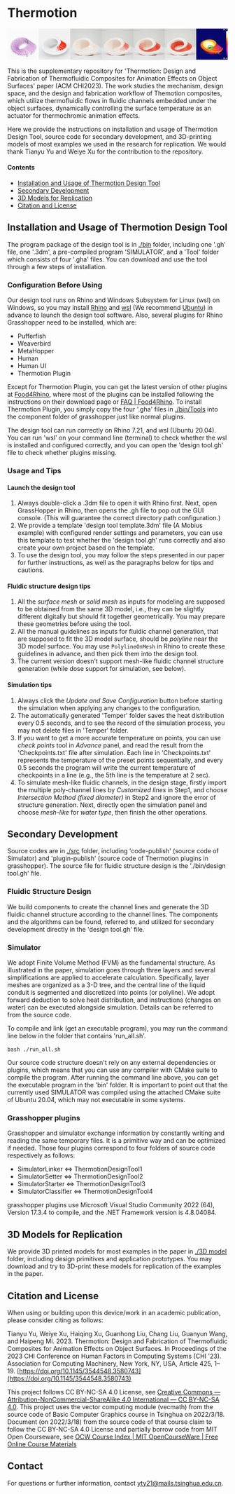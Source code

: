 # Thermotion
![Thermotion](/images/teaser.jpg)

This is the supplementary repository for 'Thermotion: Design and Fabrication of Thermofluidic Composites for Animation Effects on Object Surfaces' paper (ACM CHI2023). 
The work studies the mechanism, design space, and the design and fabrication workflow of Themotion composites, which utilize thermofluidic flows in fluidic channels embedded under the object surfaces, dynamically controlling the surface temperature as an actuator for thermochromic animation effects. 

Here we provide the instructions on installation and usage of Thermotion Design Tool, source code for secondary development, and 3D-printing models of most examples we used in the research for replication. We would thank Tianyu Yu and Weiye Xu for the contribution to the repository.

#### Contents

- [Installation and Usage of Thermotion Design Tool](#installation-and-usage-of-thermotion-design-tool)
- [Secondary Development](#secondary-development)
- [3D Models for Replication](#3d-models-for-replication)
- [Citation and License](#citation-and-license)

## Installation and Usage of Thermotion Design Tool

The program package of the design tool is in [./bin](/bin) folder, including one '.gh' file, one '.3dm', a pre-compiled program 'SIMULATOR', and a 'Tool' folder which consists of four '.gha' files. You can download and use the tool through a few steps of installation.

### Configuration Before Using

Our design tool runs on Rhino and Windows Subsystem for Linux (wsl) on Windows, so you may install [Rhino](https://www.rhino3d.com/) and [wsl](https://learn.microsoft.com/en-us/windows/wsl/install) (We recommend [Ubuntu](https://ubuntu.com/)) in advance to launch the design tool software. Also, several plugins for Rhino Grasshopper need to be installed, which are: 

- Pufferfish
- Weaverbird
- MetaHopper
- Human
- Human UI
- Thermotion Plugin

Except for Thermotion Plugin, you can get the latest version of other plugins at [Food4Rhino](https://www.food4rhino.com/), where most of the plugins can be installed following the instructions on their download page or [FAQ | Food4Rhino](https://www.food4rhino.com/en/faq#users-install-grasshopper-plugin). To install Thermotion Plugin, you simply copy the four '.gha' files in [./bin/Tools](/bin/Tools) into the component folder of grasshopper just like normal plugins.

The design tool can run correctly on Rhino 7.21, and wsl (Ubuntu 20.04). You can run 'wsl' on your command line (terminal) to check whether the wsl is installed and configured correctly, and you can open the 'design tool.gh' file to check whether plugins missing. 

### Usage and Tips

#### Launch the design tool
1. Always double-click a .3dm file to open it with Rhino first. Next, open GrassHopper in Rhino, then opens the .gh file to pop out the GUI console. (This will guarantee the correct directory path configuration.)
1. We provide a template 'design tool template.3dm' file (A Mobius example) with configured render settings and parameters, you can use this template to test whether the 'design tool.gh' runs correctly and also create your own project based on the template.
1. To use the design tool, you may follow the steps presented in our paper for further instructions, as well as the paragraphs below for tips and cautions.

#### Fluidic structure design tips
1. All the *surface mesh* or *solid mesh* as inputs for modeling are supposed to be obtained from the same 3D model, i.e., they can be slightly different digitally but should fit together geometrically. You may prepare these geometries before using the tool.
1. All the manual guidelines as inputs for fluidic channel generation, that are supposed to fit the 3D model surface, should be *polyline* near the 3D model surface. You may use `PolylineOnMesh` in Rhino to create these guidelines in advance, and then pick them into the design tool.
1. The current version doesn't support mesh-like fluidic channel structure generation (while dose support for simulation, see below).

#### Simulation tips
1. Always click the *Update and Save Configuration* button before starting the simulation when applying any changes to the configuration.
1. The automatically generated 'Temper' folder saves the heat distribution every 0.5 seconds, and to see the record of the simulation process, you may not delete files in 'Temper' folder.
1. If you want to get a more accurate temperature on points, you can use *check points* tool in *Advance* panel, and read the result from the 'Checkpoints.txt' file after simulation. Each line in 'Checkpoints.txt' represents the temperature of 
the preset points sequentially, and every 0.5 seconds the program will write the current temperature of checkpoints in a line (e.g., the 5th line is the temperature at 2 sec).
1. To simulate mesh-like fluidic channels, in the design stage, firstly import the multiple poly-channel lines by *Customized lines* in Step1, and choose *Intersection Method (fixed diameter)* in Step2 and ignore the error of structure generation. Next, directly open the simulation panel and choose *mesh-like* for *water type*, then finish the other operations.

## Secondary Development

Source codes are in [./src](/src) folder, including 'code-publish' (source code of Simulator) and 'plugin-publish' (source code of Thermotion plugins in grasshopper). The source file for fluidic structure design is the './bin/design tool.gh' file.

### Fluidic Structure Design

We build components to create the channel lines and generate the 3D fluidic channel structure according to the channel lines. The components and the algorithms can be found, referred to, and utilized for secondary development directly in the 'design tool.gh' file. 

### Simulator

We adopt Finite Volume Method (FVM) as the fundamental structure. As illustrated in the paper, simulation goes through three layers and several simplifications are applied to accelerate calculation. Specifically, layer meshes are organized as a 3-D tree, and the central line of the liquid conduit is segmented and discretized into points (or polyline). We adopt forward deduction to solve heat distribution, and instructions (changes on water) can be executed alongside simulation. Details can be referred to from the source code.

To compile and link (get an executable program), you may run the command line below in the folder that contains 'run_all.sh'.

```
bash ./run_all.sh
```

Our source code structure doesn't rely on any external dependencies or plugins, which means that you can use any compiler with CMake suite to compile the program. After running the command line above, you can get the executable program in the 'bin' folder. It is important to point out that the currently used SIMULATOR was compiled using the attached CMake suite of Ubuntu 20.04, which may not executable in some systems.

### Grasshopper plugins 

Grasshopper and simulator exchange information by constantly writing and reading the same temporary files. It is a primitive way and can be optimized if needed. Those four plugins correspond to four folders of source code respectively as follows:

- SimulatorLinker <=> ThermotionDesignTool1
- SimulatorSetter <=> ThermotionDesignTool2
- SimulatorStarter <=> ThermotionDesignTool3
- SimulatorClassifier <=> ThermotionDesignTool4

grasshopper plugins use Microsoft Visual Studio Community 2022 (64), Version 17.3.4 to compile, and the .NET Framework version is 4.8.04084.

## 3D Models for Replication
We provide 3D printed models for most examples in the paper in [./3D model](/3D%20model) folder, including design primitives and application prototypes. You may download and try to 3D-print these models for replication of the examples in the paper. 

## Citation and License 

When using or building upon this device/work in an academic publication, please consider citing as follows:

Tianyu Yu, Weiye Xu, Haiqing Xu, Guanhong Liu, Chang Liu, Guanyun Wang, and Haipeng Mi. 2023. Thermotion: Design and Fabrication of Thermofluidic Composites for Animation Effects on Object Surfaces. In Proceedings of the 2023 CHI Conference on Human Factors in Computing Systems (CHI '23). Association for Computing Machinery, New York, NY, USA, Article 425, 1–19. [https://doi.org/10.1145/3544548.3580743](https://doi.org/10.1145/3544548.3580743)

This project follows CC BY-NC-SA 4.0 License, see [Creative Commons — Attribution-NonCommercial-ShareAlike 4.0 International — CC BY-NC-SA 4.0](https://creativecommons.org/licenses/by-nc-sa/4.0/legalcode). This project uses the vector computing module (vecmath) from the source code of Basic Computer Graphics course in Tsinghua on 2022/3/18. Document (on 2022/3/18) from the source code of that course claim to follow the CC BY-NC-SA 4.0 License and partially borrow code from MIT Open Courseware, see [OCW Course Index | MIT OpenCourseWare | Free Online Course Materials](https://ocw-origin.odl.mit.edu/courses/) 

## Contact
For questions or further information, contact <yty21@mails.tsinghua.edu.cn>.
